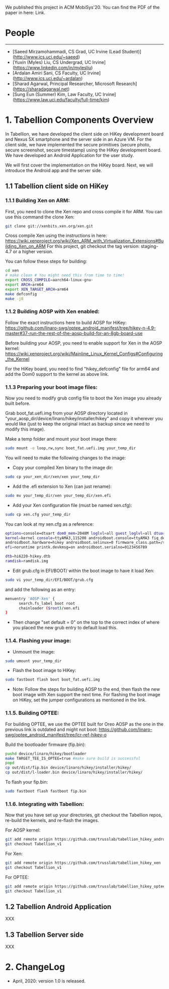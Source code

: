We published this project in ACM MobiSys'20. You can find the PDF of the paper in here: Link.

# People
------
* [Saeed Mirzamohammadi, CS Grad, UC Irvine (Lead Student)] (http://www.ics.uci.edu/~saeed)
* [Yuxin (Myles) Liu, CS Undergrad, UC Irvine] (https://www.linkedin.com/in/mylesliu)
* [Ardalan Amiri Sani, CS Faculty, UC Irvine] (http://www.ics.uci.edu/~ardalan)
* [Sharad Agarwal, Principal Researcher, Microsoft Research] (https://sharadagarwal.net)
* [Sung Eun (Summer) Kim, Law Faculty, UC Irvine] (https://www.law.uci.edu/faculty/full-time/kim)

# 1. Tabellion Components Overview

In Tabellion, we have developed the client side on HiKey development board and Nexus 5X smartphone and the server side in an Azure VM.
For the client side, we have implemented the secure primitives (secure photo, secure screenshot, secure timestamp) using the HiKey development board.
We have developed an Android Application for the user study.

We will first cover the implementation on the HiKey board.
Next, we will introduce the Android app and the server side.

## 1.1 Tabellion client side on HiKey

### 1.1.1 Building Xen on ARM:

First, you need to clone the Xen repo and cross compile it for ARM.
You can use this command the clone Xen:

```sh
git clone git://xenbits.xen.org/xen.git
```

Cross compile Xen using the instructions in here:
https://wiki.xenproject.org/wiki/Xen_ARM_with_Virtualization_Extensions#Building_Xen_on_ARM
For this project, git checkout the tag version: staging-4.7 or a higher version.

You can follow these steps for building:

```sh
cd xen
# make clean # You might need this from time to time!
export CROSS_COMPILE=aarch64-linux-gnu-
export ARCH=arm64
export XEN_TARGET_ARCH=arm64
make defconfig
make -j8
```

### 1.1.2 Building AOSP with Xen enabled:

Follow the exact instructions here to build AOSP for HiKey:
https://github.com/linaro-swg/optee_android_manifest/tree/hikey-n-4.9-master#37-run-the-rest-of-the-aosp-build-for-an-8gb-board-use

Before building your AOSP, you need to enable support for Xen in the AOSP kernel:
https://wiki.xenproject.org/wiki/Mainline_Linux_Kernel_Configs#Configuring_the_Kernel

For the HiKey board, you need to find "hikey_defconfig" file for arm64 and add the Dom0 support to the kernel as above link.

### 1.1.3 Preparing your boot image files:

Now you need to modify grub config file to boot the Xen image you already built before.

Grab boot_fat.uefi.img from your AOSP directory located in "your_aosp_dir/device/linaro/hikey/installer/hikey" and copy it wherever you would like (just to keep the original intact as backup since we need to modify this image). 

Make a temp folder and mount your boot image there:

```sh
sudo mount -o loop,rw,sync boot_fat.uefi.img your_temp_dir
```

You will need to make the following changes to the image:

- Copy your compiled Xen binary to the image dir:

```sh
sudo cp your_xen_dir/xen/xen your_temp_dir
```

- Add the .efi extension to Xen (can just rename):
```sh
sudo mv your_temp_dir/xen your_temp_dir/xen.efi
```

- Add your Xen configuration file (must be named xen.cfg):

```sh
sudo cp xen.cfg your_temp_dir
```

You can look at my xen.cfg as a reference:

```sh
options=console=dtuart dom0_mem=2048M loglvl=all guest_loglvl=all dtuart=/soc/uart@f7113000
kernel=kernel console=ttyAMA3,115200 androidboot.console=ttyAMA3 fiq_debugger.disable=Y
androidboot.hardware=hikey androidboot.selinux=0 firmware_class.path=/system/etc/firmware
efi=noruntime printk.devkmsg=on androidboot.serialno=0123456789

dtb=hi6220-hikey.dtb
ramdisk=ramdisk.img
```

- Edit grub.cfg in EFI/BOOT/ within the boot image to have it load Xen:

```sh
sudo vi your_temp_dir/EFI/BOOT/grub.cfg
```

and add the following as an entry:

```sh
menuentry 'AOSP-Xen' {
      search.fs_label boot root
      chainloader ($root)/xen.efi
}
```

- Then change "set default = 0" on the top to the correct index of where you placed the new grub entry to default load this.

### 1.1.4. Flashing your image:

- Unmount the image:

```sh
sudo umount your_temp_dir
```

- Flash the boot image to HiKey:

```sh
sudo fastboot flash boot boot_fat.uefi.img
```

* Note: Follow the steps for building AOSP to the end, then flash the new boot image with Xen support the next time.
For flashing the boot image on HiKey, set the jumper configurations as mentioned in the link.


### 1.1.5. Building OPTEE:

For building OPTEE, we use the OPTEE built for Oreo AOSP as the one in the previous link is outdated and might not boot:
https://github.com/linaro-swg/optee_android_manifest/tree/lcr-ref-hikey-o

Build the bootloader firmware (fip.bin):

```sh
pushd device/linaro/hikey/bootloader
make TARGET_TEE_IS_OPTEE=true #make sure build is successful
popd
cp out/dist/fip.bin device/linaro/hikey/installer/hikey/
cp out/dist/l-loader.bin device/linaro/hikey/installer/hikey/
```

To flash your fip.bin:

```sh
sudo fastboot flash fastboot fip.bin
```

### 1.1.6. Integrating with Tabellion:

Now that you have set up your directories, git checkout the Tabellion repos, re-build the kernels, and re-flash the images.

For AOSP kernel:

```sh
git add remote origin https://github.com/trusslab/tabellion_hikey_android
git checkout Tabellion_v1
```

For Xen:

```sh
git add remote origin https://github.com/trusslab/tabellion_hikey_xen
git checkout Tabellion_v1
```

For OPTEE:

```sh
git add remote origin https://github.com/trusslab/tabellion_hikey_optee
git checkout Tabellion_v1
```



## 1.2 Tabellion Android Application

XXX


## 1.3 Tabellion Server side

XXX


# 2. ChangeLog

* April, 2020: version 1.0 is released.

